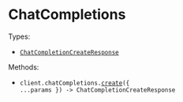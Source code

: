 # ChatCompletions

Types:

- <code><a href="./src/resources/chat-completions.ts">ChatCompletionCreateResponse</a></code>

Methods:

- <code title="post /v1/chat/completions">client.chatCompletions.<a href="./src/resources/chat-completions.ts">create</a>({ ...params }) -> ChatCompletionCreateResponse</code>
